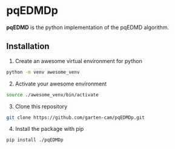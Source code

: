 # pqEDMDp

**pqEDMD** is the python implementation of the pqEDMD algorithm.

## Installation 
1. Create an awesome virtual environment for python
``` bash
python -m venv awesome_venv
```
2. Activate your awesome environment
``` bash
source ./awesome_venv/bin/activate
```
3. Clone this repository

``` bash
git clone https://github.com/garten-cam/pqEDMDp.git
```
4. Install the package with pip
```
pip install ./pqEDMDp
```

